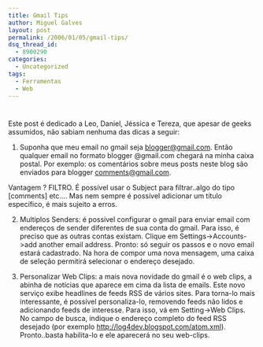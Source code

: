 ```yaml
---
title: Gmail Tips
author: Miguel Galves
layout: post
permalink: /2006/01/05/gmail-tips/
dsq_thread_id:
  - 8900290
categories:
  - Uncategorized
tags:
  - Ferramentas
  - Web
---
```

# 

Este post é dedicado a Leo, Daniel, Jéssica e Tereza, que apesar de geeks assumidos, não sabiam nenhuma das dicas a seguir:

1) Suponha que meu email no gmail seja blogger@gmail.com. Então qualquer email no formato blogger @gmail.com chegará na minha caixa postal. Por exemplo: os comentários sobre meus posts neste blog são enviados para blogger comments@gmail.com.

Vantagem ? FILTRO. É possível usar o Subject para filtrar..algo do tipo [comments] etc…. Mas nem sempre é possível adicionar um título específico, é mais sujeito a erros.

2) Multiplos Senders: é possivel configurar o gmail para enviar email com endereços de sender diferentes de sua conta do gmail. Para isso, é preciso que as outras contas existam. Clique em Settings->Accounts->add another email address. Pronto: só seguir os passos e o novo email estará cadastrado. Na hora de compor uma nova mensagem, uma caixa de seleção permitirá selecionar o endereço desejado.

3) Personalizar Web Clips: a mais nova novidade do gmail é o web clips, a abinha de notícias que aparece em cima da lista de emails. Este novo serviço exibe headlines de feeds RSS de vários sites. Para torna-lo mais interessante, é possível personaliza-lo, removendo feeds não lidos e adicionando feeds de interesse. Para isso, vá em Setting->Web Clips. No campo de busca, indique o endereço completo do feed RSS desejado (por exemplo http://log4dev.blogspot.com/atom.xml). Pronto..basta habilita-lo e ele aparecerá no seu web-clips.